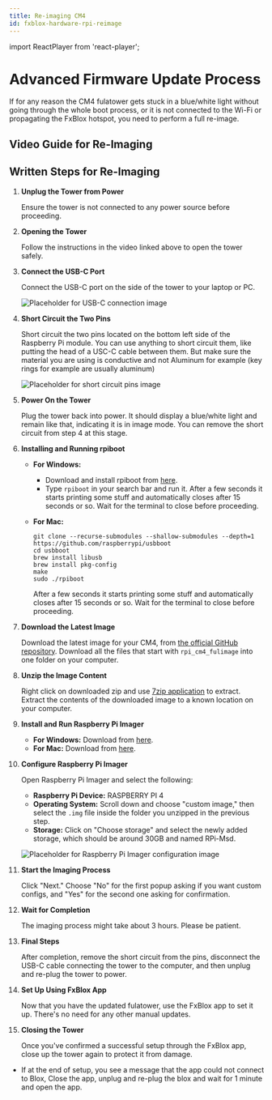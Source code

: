 ```yaml
---
title: Re-imaging CM4
id: fxblox-hardware-rpi-reimage
---
```

import ReactPlayer from 'react-player';

# Advanced Firmware Update Process
If for any reason the CM4 fulatower gets stuck in a blue/white light without going through the whole boot process, or it is not connected to the Wi-Fi or propagating the FxBlox hotspot, you need to perform a full re-image.

## Video Guide for Re-Imaging

<center>
   <ReactPlayer controls url="https://youtu.be/Fi9jz-qOHxs?si=4sqX1mR-ccUxDOj7" />
</center>

## Written Steps for Re-Imaging

1. **Unplug the Tower from Power**

   Ensure the tower is not connected to any power source before proceeding.

2. **Opening the Tower**

   Follow the instructions in the video linked above to open the tower safely.

3. **Connect the USB-C Port**

   Connect the USB-C port on the side of the tower to your laptop or PC.

   ![Placeholder for USB-C connection image](/img/fxyard-network/rpi-usbc-reimage.jpg)

4. **Short Circuit the Two Pins**

   Short circuit the two pins located on the bottom left side of the Raspberry Pi module. You can use anything to short circuit them, like putting the head of a USC-C cable between them. But make sure the material you are using is conductive and not Aluminum for example (key rings for example are usually aluminum)

   ![Placeholder for short circuit pins image](/img/fxyard-network/rpi-shortcircuit.jpg)

5. **Power On the Tower**

   Plug the tower back into power. It should display a blue/white light and remain like that, indicating it is in image mode. You can remove the short circuit from step 4 at this stage.

6. **Installing and Running rpiboot**

   - **For Windows:**
     - Download and install rpiboot from [here](https://github.com/raspberrypi/usbboot/raw/master/win32/rpiboot_setup.exe).
     - Type `rpiboot` in your search bar and run it. After a few seconds it starts printing some stuff and automatically closes after 15 seconds or so. Wait for the terminal to close before proceeding.

   - **For Mac:**
     ```
     git clone --recurse-submodules --shallow-submodules --depth=1 https://github.com/raspberrypi/usbboot
     cd usbboot
     brew install libusb
     brew install pkg-config
     make
     sudo ./rpiboot
     ```

     After a few seconds it starts printing some stuff and automatically closes after 15 seconds or so. Wait for the terminal to close before proceeding.

7. **Download the Latest Image**

   Download the latest image for your CM4, from [the official GitHub repository](https://github.com/functionland/rpi-image/releases/latest). Download all the files that start with `rpi_cm4_fulimage` into one folder on your computer.

8. **Unzip the Image Content**

   Right click on downloaded zip and use [7zip application](https://www.7-zip.org/download.html) to extract. Extract the contents of the downloaded image to a known location on your computer.

9. **Install and Run Raspberry Pi Imager**

   - **For Windows:** Download from [here](https://downloads.raspberrypi.org/imager/imager_latest.exe).
   - **For Mac:** Download from [here](https://downloads.raspberrypi.org/imager/imager_latest.dmg).

10. **Configure Raspberry Pi Imager**

    Open Raspberry Pi Imager and select the following:

    - **Raspberry Pi Device:** RASPBERRY PI 4
    - **Operating System:** Scroll down and choose "custom image," then select the `.img` file inside the folder you unzipped in the previous step.
    - **Storage:** Click on "Choose storage" and select the newly added storage, which should be around 30GB and named RPi-Msd.

    ![Placeholder for Raspberry Pi Imager configuration image](/img/fxyard-network/raspberrypi-imager.png)

11. **Start the Imaging Process**

    Click "Next." Choose "No" for the first popup asking if you want custom configs, and "Yes" for the second one asking for confirmation.

12. **Wait for Completion**

    The imaging process might take about 3 hours. Please be patient.

13. **Final Steps**

    After completion, remove the short circuit from the pins, disconnect the USB-C cable connecting the tower to the computer, and then unplug and re-plug the tower to power.

14. **Set Up Using FxBlox App**

    Now that you have the updated fulatower, use the FxBlox app to set it up. There's no need for any other manual updates.

15. **Closing the Tower**

    Once you've confirmed a successful setup through the FxBlox app, close up the tower again to protect it from damage.

- If at the end of setup, you see a message that the app could not connect to Blox, Close the app, unplug and re-plug the blox and wait for 1 minute and open the app.
